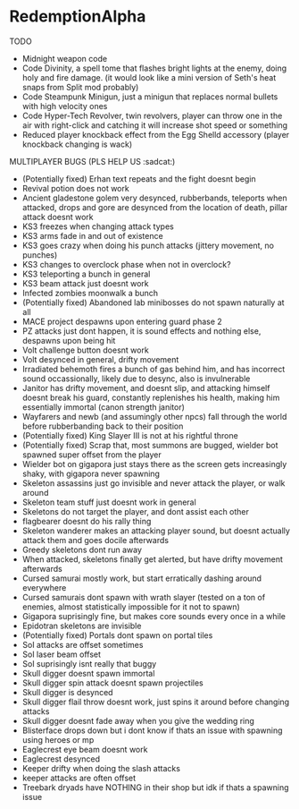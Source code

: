 # RedemptionAlpha

TODO

- Midnight weapon code
- Code Divinity, a spell tome that flashes bright lights at the enemy, doing holy and fire damage. (it would look like a mini version of Seth's heat snaps from Split mod probably)
- Code Steampunk Minigun, just a minigun that replaces normal bullets with high velocity ones
- Code Hyper-Tech Revolver, twin revolvers, player can throw one in the air with right-click and catching it will increase shot speed or something
- Reduced player knockback effect from the Egg Shelld accessory (player knockback changing is wack)

MULTIPLAYER BUGS (PLS HELP US :sadcat:)
- (Potentially fixed) Erhan text repeats and the fight doesnt begin
- Revival potion does not work
- Ancient gladestone golem very desynced, rubberbands, teleports when attacked, drops and gore are desynced from the location of death, pillar attack doesnt work
- KS3 freezes when changing attack types
- KS3 arms fade in and out of existence
- KS3 goes crazy when doing his punch attacks (jittery movement, no punches)
- KS3 changes to overclock phase when not in overclock?
- KS3 teleporting a bunch in general
- KS3 beam attack just doesnt work 
- Infected zombies moonwalk a bunch
- (Potentially fixed) Abandoned lab minibosses do not spawn naturally at all
- MACE project despawns upon entering guard phase 2 
- PZ attacks just dont happen, it is sound effects and nothing else, despawns upon being hit
- Volt challenge button doesnt work
- Volt desynced in general, drifty movement
- Irradiated behemoth fires a bunch of gas behind him, and has incorrect sound occassionally, likely due to desync, also is invulnerable 
- Janitor has drifty movement, and doesnt slip, and attacking himself doesnt break his guard, constantly replenishes his health, making him essentially immortal (canon strength janitor)
- Wayfarers and newb (and assumingly other npcs) fall through the world before rubberbanding back to their position 
- (Potentially fixed) King Slayer III is not at his rightful throne
- (Potentially fixed) Scrap that, most summons are bugged, wielder bot spawned super offset from the player
- Wielder bot on gigapora just stays there as the screen gets increasingly shaky, with gigapora never spawning
- Skeleton assassins just go invisible and never attack the player, or walk around
- Skeleton team stuff just doesnt work in general
- Skeletons do not target the player, and dont assist each other
- flagbearer doesnt do his rally thing
- Skeleton wanderer makes an attacking player sound, but doesnt actually attack them and goes docile afterwards
- Greedy skeletons dont run away
- When attacked, skeletons finally get alerted, but have drifty movement afterwards
- Cursed samurai mostly work, but start erratically dashing around everywhere
- Cursed samurais dont spawn with wrath slayer (tested on a ton of enemies, almost statistically impossible for it not to spawn)
- Gigapora suprisingly fine, but makes core sounds every once in a while
- Epidotran skeletons are invisible 
- (Potentially fixed) Portals dont spawn on portal tiles
- SoI attacks are offset sometimes
- SoI laser beam offset 
- SoI suprisingly isnt really that buggy
- Skull digger doesnt spawn immortal
- Skull digger spin attack doesnt spawn projectiles
- Skull digger is desynced 
- Skull digger flail throw doesnt work, just spins it around before changing attacks
- Skull digger doesnt fade away when you give the wedding ring
- Blisterface drops down but i dont know if thats an issue with spawning using heroes or mp
- Eaglecrest eye beam doesnt work
- Eaglecrest desynced
- Keeper drifty when doing the slash attacks
- keeper attacks are often offset 
- Treebark dryads have NOTHING in their shop but idk if thats a spawning issue